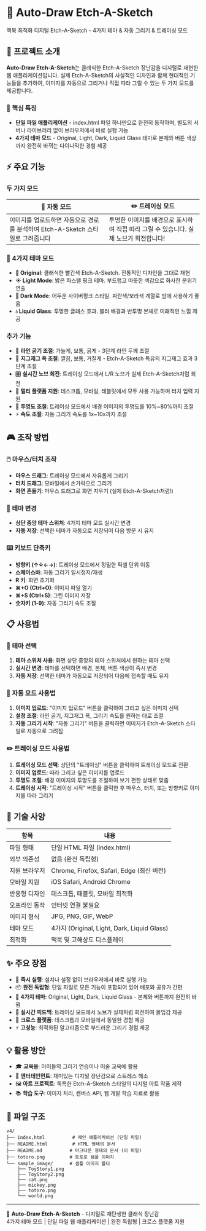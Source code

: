 # 🎨 Auto-Draw Etch-A-Sketch

맥북 최적화 디지털 Etch-A-Sketch - 4가지 테마 & 자동 그리기 & 트레이싱 모드

## 📖 프로젝트 소개

**Auto-Draw Etch-A-Sketch**는 클래식한 Etch-A-Sketch 장난감을 디지털로 재현한 웹 애플리케이션입니다. 실제 Etch-A-Sketch의 사실적인 디자인과 함께 현대적인 기능들을 추가하여, 이미지를 자동으로 그리거나 직접 따라 그릴 수 있는 두 가지 모드를 제공합니다.

### 🌟 핵심 특징

- **단일 파일 애플리케이션** - index.html 파일 하나만으로 완전히 동작하며, 별도의 서버나 라이브러리 없이 브라우저에서 바로 실행 가능
- **4가지 테마 모드** - Original, Light, Dark, Liquid Glass 테마로 본체와 버튼 색상까지 완전히 바뀌는 다이나믹한 경험 제공

## ⚡ 주요 기능

### 두 가지 모드

| 🤖 자동 모드 | ✏️ 트레이싱 모드 |
|-------------|-----------------|
| 이미지를 업로드하면 자동으로 경로를 분석하여 Etch-A-Sketch 스타일로 그려줍니다 | 투명한 이미지를 배경으로 표시하여 직접 따라 그릴 수 있습니다. 실제 노브가 회전합니다! |

### 🎨 4가지 테마 모드

- **🎨 Original**: 클래식한 빨간색 Etch-A-Sketch. 전통적인 디자인을 그대로 재현
- **☀️ Light Mode**: 밝은 파스텔 핑크 테마. 부드럽고 따뜻한 색감으로 화사한 분위기 연출
- **🌙 Dark Mode**: 어두운 사이버펑크 스타일. 파란색/보라색 계열로 밤에 사용하기 좋음
- **💧 Liquid Glass**: 투명한 글래스 효과. 블러 배경과 반투명 본체로 미래적인 느낌 제공

### 추가 기능

- 🎯 **라인 굵기 조절**: 가늘게, 보통, 굵게 - 3단계 라인 두께 조절
- 🌊 **지그재그 폭 조절**: 깔끔, 보통, 거칠게 - Etch-A-Sketch 특유의 지그재그 효과 3단계 조절
- 🎛️ **실시간 노브 회전**: 트레이싱 모드에서 L/R 노브가 실제 Etch-A-Sketch처럼 회전
- 📱 **멀티 플랫폼 지원**: 데스크톱, 모바일, 태블릿에서 모두 사용 가능하며 터치 입력 지원
- 🎨 **투명도 조절**: 트레이싱 모드에서 배경 이미지의 투명도를 10%~80%까지 조절
- ⚡ **속도 조절**: 자동 그리기 속도를 1x~10x까지 조절

## 🎮 조작 방법

### 🖱️ 마우스/터치 조작

- **마우스 드래그**: 트레이싱 모드에서 자유롭게 그리기
- **터치 드래그**: 모바일에서 손가락으로 그리기
- **화면 흔들기**: 마우스 드래그로 화면 지우기 (실제 Etch-A-Sketch처럼!)

### 🎨 테마 변경

- **상단 중앙 테마 스위처**: 4가지 테마 모드 실시간 변경
- **자동 저장**: 선택한 테마가 자동으로 저장되어 다음 방문 시 유지

### ⌨️ 키보드 단축키

- **방향키 (↑↓←→)**: 트레이싱 모드에서 정밀한 픽셀 단위 이동
- **스페이스바**: 자동 그리기 일시정지/재생
- **R 키**: 화면 초기화
- **⌘+O (Ctrl+O)**: 이미지 파일 열기
- **⌘+S (Ctrl+S)**: 그린 이미지 저장
- **숫자키 (1-9)**: 자동 그리기 속도 조절

## 📋 사용법

### 🎨 테마 선택

1. **테마 스위처 사용**: 화면 상단 중앙의 테마 스위처에서 원하는 테마 선택
2. **실시간 변경**: 테마를 선택하면 배경, 본체, 버튼 색상이 즉시 변경
3. **자동 저장**: 선택한 테마가 자동으로 저장되어 다음에 접속할 때도 유지

### 🤖 자동 모드 사용법

1. **이미지 업로드**: "이미지 업로드" 버튼을 클릭하여 그리고 싶은 이미지 선택
2. **설정 조절**: 라인 굵기, 지그재그 폭, 그리기 속도를 원하는 대로 조절
3. **자동 그리기 시작**: "자동 그리기" 버튼을 클릭하면 이미지가 Etch-A-Sketch 스타일로 자동으로 그려짐

### ✏️ 트레이싱 모드 사용법

1. **트레이싱 모드 선택**: 상단의 "트레이싱" 버튼을 클릭하여 트레이싱 모드로 전환
2. **이미지 업로드**: 따라 그리고 싶은 이미지를 업로드
3. **투명도 조절**: 배경 이미지의 투명도를 조절하여 보기 편한 상태로 맞춤
4. **트레이싱 시작**: "트레이싱 시작" 버튼을 클릭한 후 마우스, 터치, 또는 방향키로 이미지를 따라 그리기

## 🔧 기술 사양

| 항목 | 내용 |
|------|------|
| 파일 형태 | 단일 HTML 파일 (index.html) |
| 외부 의존성 | 없음 (완전 독립형) |
| 지원 브라우저 | Chrome, Firefox, Safari, Edge (최신 버전) |
| 모바일 지원 | iOS Safari, Android Chrome |
| 반응형 디자인 | 데스크톱, 태블릿, 모바일 최적화 |
| 오프라인 동작 | 인터넷 연결 불필요 |
| 이미지 형식 | JPG, PNG, GIF, WebP |
| 테마 모드 | 4가지 (Original, Light, Dark, Liquid Glass) |
| 최적화 | 맥북 및 고해상도 디스플레이 |

## ✨ 주요 장점

- 🚀 **즉시 실행**: 설치나 설정 없이 브라우저에서 바로 실행 가능
- 📦 **완전 독립형**: 단일 파일로 모든 기능이 포함되어 있어 배포와 공유가 간편
- 🎨 **4가지 테마**: Original, Light, Dark, Liquid Glass - 본체와 버튼까지 완전히 바뀜
- 🔄 **실시간 피드백**: 트레이싱 모드에서 노브가 실제처럼 회전하여 몰입감 제공
- 📱 **크로스 플랫폼**: 데스크톱과 모바일에서 동일한 경험 제공
- ⚡ **고성능**: 최적화된 알고리즘으로 부드러운 그리기 경험 제공

## 💡 활용 방안

- 🎓 **교육용**: 아이들의 그리기 연습이나 미술 교육에 활용
- 🎪 **엔터테인먼트**: 재미있는 디지털 장난감으로 스트레스 해소
- 🖼️ **아트 프로젝트**: 독특한 Etch-A-Sketch 스타일의 디지털 아트 작품 제작
- 📚 **학습 도구**: 이미지 처리, 캔버스 API, 웹 개발 학습 자료로 활용

## 📁 파일 구조

```
v4/
├── index.html          # 메인 애플리케이션 (단일 파일)
├── README.html         # HTML 형태의 문서
├── README.md          # 마크다운 형태의 문서 (이 파일)
├── totoro.png         # 토토로 샘플 이미지
└── sample_image/      # 샘플 이미지 폴더
    ├── ToyStory1.png
    ├── ToyStory2.png
    ├── cat.png
    ├── mickey.png
    ├── totoro.png
    └── world.png
```

---

🎨 **Auto-Draw Etch-A-Sketch** - 디지털로 재탄생한 클래식 장난감  
4가지 테마 모드 | 단일 파일 웹 애플리케이션 | 완전 독립형 | 크로스 플랫폼 지원
